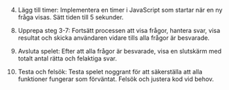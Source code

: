 <!-- 1. Sätta upp javascript kod som hämtar frågorna från .json filen -->

<!-- 2. Ladda frågor från .json-fil med JavaScript:
Implementera JavaScript-kod för att ladda frågorna från .json-filen.
Kontrollera att frågorna korrekt lagras i minnet. -->

<!-- 3. Visa frågor på sidan:
Uppdatera HTML med aktuell fråga och svarsalternativ. -->

4. Lägg till timer:
Implementera en timer i JavaScript som startar när en ny fråga visas.
Sätt tiden till 5 sekunder.

<!-- 5. Hantera användarens svar:
Lägg till en händelselyssnare för knapparna som representerar svarsalternativen.
Jämför det valda svaret med det korrekta svaret. -->

<!-- 6. Visa resultat:
Uppdatera användargränssnittet för att visa om svaret var korrekt eller inkorrekt. -->

<!-- 7. Skicka användaren vidare:
Efter att användaren har sett resultatet, vänta i 3 sekunder och ladda sedan nästa fråga. -->

8. Upprepa steg 3-7:
Fortsätt processen att visa frågor, hantera svar, visa resultat och skicka användaren vidare tills alla frågor är besvarade.

9. Avsluta spelet:
Efter att alla frågor är besvarade, visa en slutskärm med totalt antal rätta och felaktiga svar.

10. Testa och felsök:
Testa spelet noggrant för att säkerställa att alla funktioner fungerar som förväntat.
Felsök och justera kod vid behov.
